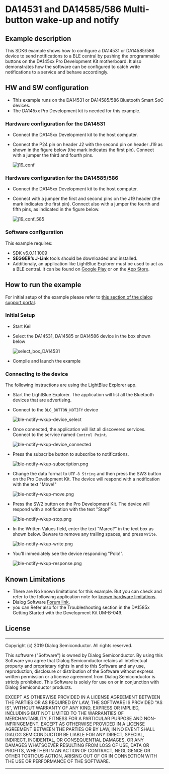 # DA14531 and DA14585/586 Multi-button wake-up and notify

## Example description

This SDK6 example shows how to configure a DA14531 or DA14585/586 device to send notifications to a BLE central by pushing the programmable buttons on the DA145xx Pro Development Kit motherboard. It also demonstrates how the software can be configured to catch write notifications to a service and behave accordingly.

## HW and SW configuration
- This example runs on the DA14531 or DA14585/586 Bluetooth Smart SoC devices.	
- The DA145xx Pro Development kit is needed for this example.

### Hardware configuration for the DA14531

- Connect the DA145xx Development kit to the host computer.
- Connect the P24 pin on header J2 with the second pin on header J19 as shown in the figure below (the mark indicates the first pin). Connect with a jumper the third and fourth pins.
 
	![j19_conf](assets/ble-notify-wkup-j19_conf.png)

### Hardware configuration for the DA14585/586

- Connect the DA145xx Development kit to the host computer.
- Connect with a jumper the first and second pins on the J19 header (the mark indicates the first pin). Connect also with a jumper the fourth and fifth pins, as indicated in the figure below.
 
	![j19_conf_585](assets/ble-notify-wkup-j19_585_conf.png)

### Software configuration

 This example requires:
 - SDK v6.0.11.1009
 - **SEGGER’s J-Link** tools should be downloaded and installed.
 - Additionaly, an application like LightBlue Explorer must be used to act as a BLE central. It can be found on [Google Play](https://play.google.com/store/apps/details?id=com.punchthrough.lightblueexplorer) or on the [App Store](https://apps.apple.com/gb/app/lightblue-explorer/id557428110).

## How to run the example

For initial setup of the example please refer to [this section of the dialog support portal](https://support.dialog-semiconductor.com/resource/da1458x-example-setup).

### Initial Setup

 - Start Keil
 - Select the DA14531, DA14585 or DA14586 device in the box shown below 

	![select_box_DA14531](assets/ble-notify-wkup-select_device.png)

 - Compile and launch the example

 ### Connecting to the device
 The following instructions are using the LightBlue Explorer app.
 - Start the LightBlue Explorer. The application will list all the Bluetooth devices that are advertising. 
 - Connect to the `DLG_BUTTON_NOTIFY` device
 	
	 ![ble-notify-wkup-device_select](assets/ble-notify-wkup-device_select.png)

 - Once connected, the application will list all discovered services. Connect to the service named `Control Point`.

  	![ble-notify-wkup-device_connected](assets/ble-notify-wkup-device_connected.png)

 - Press the subscribe button to subscribe to notifications.

  	![ble-notify-wkup-subscription.png](assets/ble-notify-wkup-subscription.png)

- Change the data format to `UTF-8 String` and then press the SW3 button on the Pro Development Kit. The device will respond with a notification with the text "Move!"

  	![ble-notify-wkup-move.png](assets/ble-notify-wkup-move.png)

- Press the SW2 button on the Pro Development Kit. The device will respond with a notification with the text "Stop!"

  	![ble-notify-wkup-stop.png](assets/ble-notify-wkup-stop.png)

- In the Written Values field, enter the text "Marco?" in the text box as shown below. Beware to remove any trailing spaces, and press `Write`.

  	![ble-notify-wkup-write.png](assets/ble-notify-wkup-write.png)

- You'll immediately see the device responding "Polo!".

	![ble-notify-wkup-response.png](assets/ble-notify-wkup-response.png)

	
## Known Limitations


- There are No known limitations for this example. But you can check and refer to the following application note for
[known hardware limitations](https://support.dialog-semiconductor.com/system/files/resources/DA1458x-KnownLimitations_2018_02_06.pdf "known hardware limitations").
- Dialog Software [Forum link](https://support.dialog-semiconductor.com/forums).
- you can Refer also for the Troubleshooting section in the DA1585x Getting Started with the Development Kit UM-B-049.


## License


**************************************************************************************

 Copyright (c) 2019 Dialog Semiconductor. All rights reserved.

 This software ("Software") is owned by Dialog Semiconductor. By using this Software
 you agree that Dialog Semiconductor retains all intellectual property and proprietary
 rights in and to this Software and any use, reproduction, disclosure or distribution
 of the Software without express written permission or a license agreement from Dialog
 Semiconductor is strictly prohibited. This Software is solely for use on or in
 conjunction with Dialog Semiconductor products.

 EXCEPT AS OTHERWISE PROVIDED IN A LICENSE AGREEMENT BETWEEN THE PARTIES OR AS
 REQUIRED BY LAW, THE SOFTWARE IS PROVIDED "AS IS", WITHOUT WARRANTY OF ANY KIND,
 EXPRESS OR IMPLIED, INCLUDING BUT NOT LIMITED TO THE WARRANTIES OF MERCHANTABILITY,
 FITNESS FOR A PARTICULAR PURPOSE AND NON-INFRINGEMENT. EXCEPT AS OTHERWISE PROVIDED
 IN A LICENSE AGREEMENT BETWEEN THE PARTIES OR BY LAW, IN NO EVENT SHALL DIALOG
 SEMICONDUCTOR BE LIABLE FOR ANY DIRECT, SPECIAL, INDIRECT, INCIDENTAL, OR
 CONSEQUENTIAL DAMAGES, OR ANY DAMAGES WHATSOEVER RESULTING FROM LOSS OF USE, DATA OR
 PROFITS, WHETHER IN AN ACTION OF CONTRACT, NEGLIGENCE OR OTHER TORTIOUS ACTION,
 ARISING OUT OF OR IN CONNECTION WITH THE USE OR PERFORMANCE OF THE SOFTWARE.

**************************************************************************************
